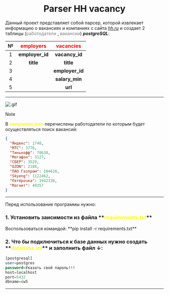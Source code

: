 <center><h1>Parser HH vacancy</h1></center>

Данный проект представляет собой парсер, которой извлекает информацию о вакансиях и компаниях
с сайта [_hh.ru_](https://hh.ru/) и создает 2 таблицы (<font color="grey">работодатели </font>,<font color="grey">
вакансии</font>) ***postgreSQL***:

| № | <font color="red">employers </font> | <font color="red">vacancies </font> | 
|:-:|:-----------------------------------:|:-----------------------------------:|
| 1 |           **employer_id**           |           **vacancy_id**            |
| 2 |              **title**              |              **title**              |
| 3 |                                     |           **employer_id**           |
| 4 |                                     |           **salary_min**            |
| 5 |                                     |               **url**               |

---
![.gif](..%2F..%2FDownloads%2F.gif)
> [!NOTE]
> В **<font color="yellow">companies.json </font>** перечислены работодатели по которым будет осуществляться поиск
> вакансий:

``` json
{
  "Яндекс": 1740,
  "МТС": 3776,
  "Тинькофф": 78638,
  "Мегафон": 3127,
  "СБЕР": 3529,
  "OZON": 2180,
  "ПАО Газпром": 104628,
  "Skyeng": 1122462,
  "Пятёрочка": 1942330,
  "Магнит": 49357
}
```
---
Перед использование программы нужно:<br>

<h3>1. Установить заисимости из файла **<font color="yellow">requirements.txt</font>**<br> </h3>
Воспользоваться командой:  **pip install -r requirements.txt**

<h3>2. Что бы подключиться к базе данных нужно создать **<font color="yellow">database.ini</font>** и заполнить файл ↓:</h3>


```sql
[postgresql]
user=postgres
password=Указать свой пароль!!!
host=localhost
port=5432
dbname=cw5
```
---
